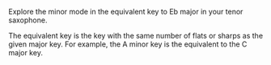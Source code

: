 Explore the minor mode in the equivalent key to Eb major in your tenor saxophone.

The equivalent key is the key with the same number of flats or sharps as the given major key. For
example, the A minor key is the equivalent to the C major key.
